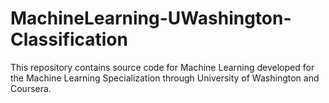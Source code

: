 # MachineLearning-UWashington-Classification
This repository contains source code for Machine Learning developed for the Machine Learning Specialization through University of Washington and Coursera.
